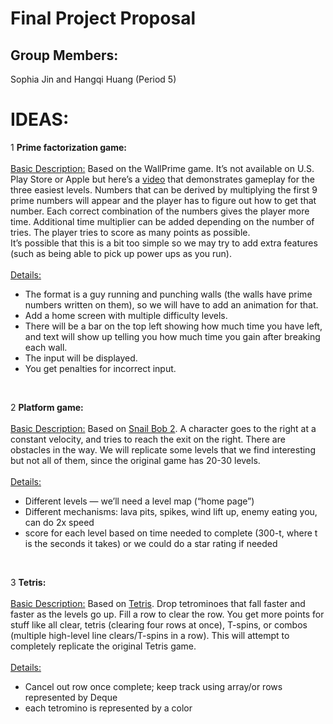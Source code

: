 # Final Project Proposal

## Group Members:

Sophia Jin and Hangqi Huang (Period 5)
       
# IDEAS:
1 **Prime factorization game:**\
<br/>
<ins>Basic Description:</ins> Based on the WallPrime game. It’s not available on U.S. Play Store or Apple but here’s a [video](https://www.youtube.com/watch?v=pZCpW3DAEyQ) that demonstrates gameplay for the three easiest levels. Numbers that can be derived by multiplying the first 9 prime numbers will appear and the player has to figure out how to get that number. Each correct combination of the numbers gives the player more time. Additional time multiplier can be added depending on the number of tries. The player tries to score as many points as possible.\
It’s possible that this is a bit too simple so we may try to add extra features (such as being able to pick up power ups as you run).\
<br/>
<ins>Details:</ins>
- The format is a guy running and punching walls (the walls have prime numbers written on them), so we will have to add an animation for that.
- Add a home screen with multiple difficulty levels.
- There will be a bar on the top left showing how much time you have left, and text will show up telling you how much time you gain after breaking each wall.
- The input will be displayed.
- You get penalties for incorrect input.
<br/>

2 **Platform game:**\
<br/>
<ins>Basic Description:</ins> Based on [Snail Bob 2](https://www.1001games.com/puzzle/snail-bob-2). A character goes to the right at a constant velocity, and tries to reach the exit on the right. There are obstacles in the way. We will replicate some levels that we find interesting but not all of them, since the original game has 20-30 levels.\
<br/>
<ins>Details:</ins>
- Different levels — we’ll need a level map (“home page”)
- Different mechanisms: lava pits, spikes, wind lift up, enemy eating you, can do 2x speed
- score for each level based on time needed to complete (300-t, where t is the seconds it takes) or we could do a star rating if needed
<br/>

3 **Tetris:**\
<br/>
<ins>Basic Description:</ins> Based on [Tetris](https://play.tetris.com/). Drop tetrominoes that fall faster and faster as the levels go up. Fill a row to clear the row. You get more points for stuff like all clear, tetris (clearing four rows at once), T-spins, or combos (multiple high-level line clears/T-spins in a row). This will attempt to completely replicate the original Tetris game.\
<br/>
<ins>Details:</ins>
- Cancel out row once complete; keep track using array/or rows represented by Deque
- each tetromino is represented by a color
